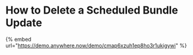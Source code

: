 # How to Delete a Scheduled Bundle Update

{% embed url="https://demo.anywhere.now/demo/cmap6xzuh1ep8ho3r1ukigywi" %}
